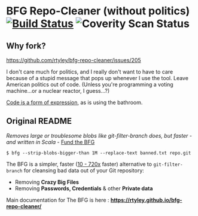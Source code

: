 BFG Repo-Cleaner (without politics) [![Build Status](https://travis-ci.org/rtyley/bfg-repo-cleaner.svg?branch=master)](https://travis-ci.org/rtyley/bfg-repo-cleaner) ![Coverity Scan Status](https://scan.coverity.com/projects/20652/badge.svg)
================

## Why fork?

https://github.com/rtyley/bfg-repo-cleaner/issues/205

I don't care much for politics, and I really don't want to have to care because
of a stupid message that pops up whenever I use the tool. Leave American politics
out of code. (Unless you're programming a voting machine...or a nuclear reactor,
I guess...?)

[Code is a form of expression](https://github.com/rtyley/bfg-repo-cleaner/issues/205#issuecomment-285049770),
as is using the bathroom.

## Original README

_Removes large or troublesome blobs like git-filter-branch does, but faster - and written in Scala_ - [Fund the BFG](https://j.mp/fund-bfg)

```
$ bfg --strip-blobs-bigger-than 1M --replace-text banned.txt repo.git
```

The BFG is a simpler, faster ([10 - 720x](https://docs.google.com/spreadsheet/ccc?key=0AsR1d5Zpes8HdER3VGU1a3dOcmVHMmtzT2dsS2xNenc) faster)
alternative to `git-filter-branch` for cleansing bad data out of your Git repository:

* Removing **Crazy Big Files**
* Removing **Passwords, Credentials** & other **Private data**

Main documentation for The BFG is here : **https://rtyley.github.io/bfg-repo-cleaner/**
